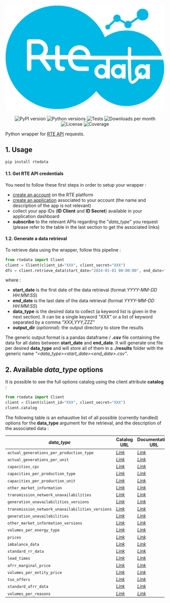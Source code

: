 ![logo](./misc/rtedata_logo.png)

<p align="center">
  <img src="https://img.shields.io/pypi/v/rtedata?color=blue" alt="PyPI version" />
  <img src="https://img.shields.io/pypi/pyversions/rtedata" alt="Python versions" />
  <img src="https://github.com/henriupton99/rtedata/actions/workflows/tests.yml/badge.svg" alt="Tests" />
  <img src="https://img.shields.io/pypi/dm/rtedata.svg?label=PyPI%20downloads" alt="Downloads per month" />
  <img src="https://img.shields.io/github/license/henriupton99/rtedata" alt="License" />
  <img src="https://img.shields.io/codecov/c/github/henriupton99/rtedata" alt="Coverage" />
</p>

Python wrapper for [RTE API](https://data.rte-france.com/) requests. 

## 1. Usage

```python
pip install rtedata
```

#### 1.1. Get RTE API credentials

You need to follow these first steps in order to setup your wrapper :  

* [create an account](https://data.rte-france.com/create_account) on the RTE platform
* [create an application](https://data.rte-france.com/group/guest/apps) associated to your account (the name and description of the app is not relevant)
* collect your app IDs (**ID Client** and **ID Secret**) available in your application dashboard
* **subscribe** to the relevant APIs regarding the "*data_type*" you request (please refer to the table in the last section to get the associated links)

#### 1.2. Generate a data retrieval

To retrieve data using the wrapper, follow this pipeline :

```python
from rtedata import Client
client = Client(client_id="XXX", client_secret="XXX")
dfs = client.retrieve_data(start_date="2024-01-01 00:00:00", end_date="2024-01-02 23:59:00", data_type="actual_generations_per_unit", output_dir="./output")
```

where :
* **start_date** is the first date of the data retrieval (format *YYYY-MM-DD HH:MM:SS*)
* **end_date** is the last date of the data retrieval (format *YYYY-MM-DD HH:MM:SS*)
* **data_type** is the desired data to collect (a keyword list is given in the next section). It can be a single keyword *"XXX"* or a list of keyword separated by a comma *"XXX,YYY,ZZZ"*
* **output_dir** (*optionnal*): the output directory to store the results

The generic output format is a pandas dataframe / **.csv** file containing the data for all dates between **start_date** and **end_date**. It will generate one file per desired **data_type** and will store all of them in a **./results** folder with the generic name *"<data_type>_<start_date>_<end_date>.csv"*.

## 2. Available *data_type* options

It is possible to see the full options catalog using the client attribute **catalog** :

```python
from rtedata import Client
client = Client(client_id="XXX", client_secret="XXX")
client.catalog
```

The following table is an exhaustive list of all possible (currently handled) options for the **data_type** argument for the retrieval, and the description of the associated data :

| *data_type* | Catalog URL | Documentation URL | Category |
|-------------------|-----|-----|-----|
| `actual_generations_per_production_type` | *[Link](https://data.rte-france.com/catalog/-/api/generation/Actual-Generation/v1.1)* | *[Link](https://data.rte-france.com/catalog/-/api/doc/user-guide/Actual+Generation/1.1)*| generation |
| `actual_generations_per_unit` | *[Link](https://data.rte-france.com/catalog/-/api/generation/Actual-Generation/v1.1)* | *[Link](https://data.rte-france.com/catalog/-/api/doc/user-guide/Actual+Generation/1.1)*| generation |
| `capacities_cpc` | *[Link](https://data.rte-france.com/catalog/-/api/generation/Generation-Installed-Capacities/v1.1)* | *[Link](https://data.rte-france.com/catalog/-/api/doc/user-guide/Generation+Installed+Capacities/1.1)*| generation |
| `capacities_per_production_type` | *[Link](https://data.rte-france.com/catalog/-/api/generation/Generation-Installed-Capacities/v1.1)* | *[Link](https://data.rte-france.com/catalog/-/api/doc/user-guide/Generation+Installed+Capacities/1.1)*| generation |
| `capacities_per_production_unit` | *[Link](https://data.rte-france.com/catalog/-/api/generation/Generation-Installed-Capacities/v1.1)* | *[Link](https://data.rte-france.com/catalog/-/api/doc/user-guide/Generation+Installed+Capacities/1.1)*| generation |
| `other_market_information` | *[Link](https://data.rte-france.com/catalog/-/api/generation/Unavailability-Additional-Information/v6.0)* | *[Link](https://data.rte-france.com/catalog/-/api/doc/user-guide/Unavailability+Additional+Information/6.0)*| generation |
| `transmission_network_unavailabilities` | *[Link](https://data.rte-france.com/catalog/-/api/generation/Unavailability-Additional-Information/v6.0)* | *[Link](https://data.rte-france.com/catalog/-/api/doc/user-guide/Unavailability+Additional+Information/6.0)*| generation |
| `generation_unavailabilities_versions` | *[Link](https://data.rte-france.com/catalog/-/api/generation/Unavailability-Additional-Information/v6.0)* | *[Link](https://data.rte-france.com/catalog/-/api/doc/user-guide/Unavailability+Additional+Information/6.0)*| generation |
| `transmission_network_unavailabilities_versions` | *[Link](https://data.rte-france.com/catalog/-/api/generation/Unavailability-Additional-Information/v6.0)* | *[Link](https://data.rte-france.com/catalog/-/api/doc/user-guide/Unavailability+Additional+Information/6.0)*| generation |
| `generation_unavailabilities` | *[Link](https://data.rte-france.com/catalog/-/api/generation/Unavailability-Additional-Information/v6.0)* | *[Link](https://data.rte-france.com/catalog/-/api/doc/user-guide/Unavailability+Additional+Information/6.0)*| generation |
| `other_market_information_versions` | *[Link](https://data.rte-france.com/catalog/-/api/generation/Unavailability-Additional-Information/v6.0)* | *[Link](https://data.rte-france.com/catalog/-/api/doc/user-guide/Unavailability+Additional+Information/6.0)*| generation |
| `volumes_per_energy_type` | *[Link](https://data.rte-france.com/catalog/-/api/market/Balancing-Energy/v4.0)* | *[Link](https://data.rte-france.com/catalog/-/api/doc/user-guide/Balancing+Energy/4.0)*| market |
| `prices` | *[Link](https://data.rte-france.com/catalog/-/api/market/Balancing-Energy/v4.0)* | *[Link](https://data.rte-france.com/catalog/-/api/doc/user-guide/Balancing+Energy/4.0)*| market |
| `imbalance_data` | *[Link](https://data.rte-france.com/catalog/-/api/market/Balancing-Energy/v4.0)* | *[Link](https://data.rte-france.com/catalog/-/api/doc/user-guide/Balancing+Energy/4.0)*| market |
| `standard_rr_data` | *[Link](https://data.rte-france.com/catalog/-/api/market/Balancing-Energy/v4.0)* | *[Link](https://data.rte-france.com/catalog/-/api/doc/user-guide/Balancing+Energy/4.0)*| market |
| `lead_times` | *[Link](https://data.rte-france.com/catalog/-/api/market/Balancing-Energy/v4.0)* | *[Link](https://data.rte-france.com/catalog/-/api/doc/user-guide/Balancing+Energy/4.0)*| market |
| `afrr_marginal_price` | *[Link](https://data.rte-france.com/catalog/-/api/market/Balancing-Energy/v4.0)* | *[Link](https://data.rte-france.com/catalog/-/api/doc/user-guide/Balancing+Energy/4.0)*| market |
| `volumes_per_entity_price` | *[Link](https://data.rte-france.com/catalog/-/api/market/Balancing-Energy/v4.0)* | *[Link](https://data.rte-france.com/catalog/-/api/doc/user-guide/Balancing+Energy/4.0)*| market |
| `tso_offers` | *[Link](https://data.rte-france.com/catalog/-/api/market/Balancing-Energy/v4.0)* | *[Link](https://data.rte-france.com/catalog/-/api/doc/user-guide/Balancing+Energy/4.0)*| market |
| `standard_afrr_data` | *[Link](https://data.rte-france.com/catalog/-/api/market/Balancing-Energy/v4.0)* | *[Link](https://data.rte-france.com/catalog/-/api/doc/user-guide/Balancing+Energy/4.0)*| market |
| `volumes_per_reasons` | *[Link](https://data.rte-france.com/catalog/-/api/market/Balancing-Energy/v4.0)* | *[Link](https://data.rte-france.com/catalog/-/api/doc/user-guide/Balancing+Energy/4.0)*| market |'
